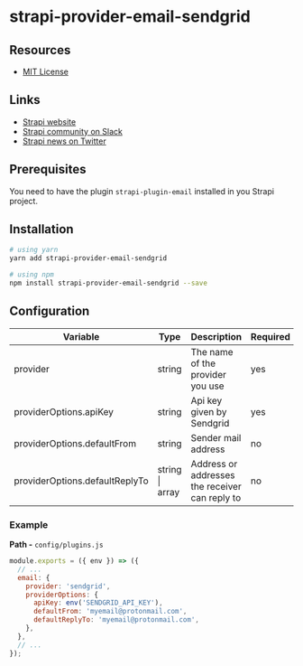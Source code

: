 # strapi-provider-email-sendgrid

## Resources

- [MIT License](LICENSE.md)

## Links

- [Strapi website](http://strapi.io/)
- [Strapi community on Slack](http://slack.strapi.io)
- [Strapi news on Twitter](https://twitter.com/strapijs)

## Prerequisites

You need to have the plugin `strapi-plugin-email` installed in you Strapi project.

## Installation

```bash
# using yarn
yarn add strapi-provider-email-sendgrid

# using npm
npm install strapi-provider-email-sendgrid --save
```

## Configuration

| Variable                       | Type                    | Description                                    | Required | Default   |
| ------------------------------ | ----------------------- | ---------------------------------------------- | -------- | --------- |
| provider                       | string                  | The name of the provider you use               | yes      |           |
| providerOptions.apiKey         | string                  | Api key given by Sendgrid                      | yes      |           |
| providerOptions.defaultFrom    | string                  | Sender mail address                            | no       | undefined |
| providerOptions.defaultReplyTo | string \| array<string> | Address or addresses the receiver can reply to | no       | undefined |

### Example

**Path -** `config/plugins.js`

```js
module.exports = ({ env }) => ({
  // ...
  email: {
    provider: 'sendgrid',
    providerOptions: {
      apiKey: env('SENDGRID_API_KEY'),
      defaultFrom: 'myemail@protonmail.com',
      defaultReplyTo: 'myemail@protonmail.com',
    },
  },
  // ...
});
```
